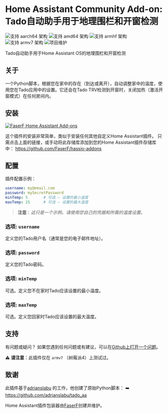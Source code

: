 # Home Assistant Community Add-on: Tado自动助手用于地理围栏和开窗检测
![支持 aarch64 架构][aarch64-shield] ![支持 amd64 架构][amd64-shield] ![支持 armhf 架构][armhf-shield] ![支持 armv7 架构][armv7-shield]
![项目维护][maintenance-shield]

Tado自动助手用于Home Assistant OS的地理围栏和开窗检测

## 关于

一个Python脚本，根据您在家中的存在（到达或离开），自动调整家中的温度，使用您在Tado应用中的设置。它还会在Tado TRV检测到开窗时，关闭加热（激活开窗模式）在任何房间内。

## 安装

[![FaserF Home Assistant Add-ons](https://my.home-assistant.io/badges/supervisor_add_addon_repository.svg)](https://my.home-assistant.io/redirect/supervisor_add_addon_repository/?repository_url=https%3A%2F%2Fgithub.com%2FFaserF%2Fhassio-addons)

这个插件的安装非常简单，类似于安装任何其他自定义Home Assistant插件。
只需点击上面的链接，或手动将此存储库添加到您的Home Assistant插件存储库中：
<https://github.com/FaserF/hassio-addons>

## 配置

插件配置示例：

```yaml
username: my@email.com
password: mySecretPassword
minTemp: 5       # 可选 – 设置的最小温度
maxTemp: 25      # 可选 – 设置的最大温度
```

> **注意**：_这只是一个示例。请使用您自己的凭据和所需的温度设置。_

### 选项: `username`

定义您的Tado用户名（通常是您的电子邮件地址）。

### 选项: `password`

定义您的Tado密码。

### 选项: `minTemp`

可选。定义您不在家时Tado应该设置的最小温度。

### 选项: `maxTemp`

可选。定义您回家时Tado应该设置的最大温度。

## 支持

有问题或疑问？
如果您遇到任何问题或有建议，可以在[Github上打开一个问题][issue]。

⚠️ **请注意**：此插件仅在 `armv7` （树莓派4）上测试过。

## 致谢

此插件基于[adrianslabu] 的工作，他创建了原始Python脚本：
➡️ <https://github.com/adrianslabu/tado_aa>

Home Assistant插件包装器由[FaserF]创建并维护。

[maintenance-shield]: https://img.shields.io/maintenance/yes/2025.svg
[aarch64-shield]: https://img.shields.io/badge/aarch64-yes-green.svg
[amd64-shield]: https://img.shields.io/badge/amd64-yes-green.svg
[armhf-shield]: https://img.shields.io/badge/armhf-yes-green.svg
[armv7-shield]: https://img.shields.io/badge/armv7-yes-green.svg
[FaserF]: https://github.com/FaserF/
[issue]: https://github.com/FaserF/hassio-addons/issues
[adrianslabu]: https://github.com/adrianslabu